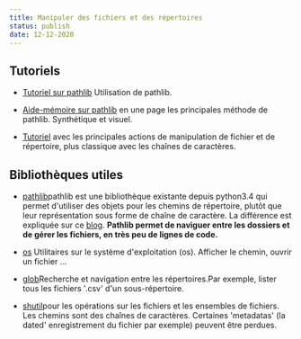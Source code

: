 ```yaml
---
title: Manipuler des fichiers et des répertoires
status: publish
date: 12-12-2020
---
```

## Tutoriels

- [Tutoriel sur pathlib](https://realpython.com/python-pathlib/) Utilisation de pathlib.

- [Aide-mémoire sur pathlib](https://github.com/chris1610/pbpython/blob/master/extras/Pathlib-Cheatsheet.pdf) en une page les principales méthode de pathlib. Synthétique et visuel.

- [Tutoriel](https://realpython.com/working-with-files-in-python/) avec les principales actions de manipulation de fichier et de répertoire, plus classique avec les chaînes de caractères.


## Bibliothèques utiles

- [pathlib](https://docs.python.org/fr/3/library/pathlib.html)pathlib est une bibliothèque existante depuis python3.4 qui permet d'utiliser des objets pour les chemins de répertoire, plutôt que leur représentation sous forme de chaîne de caractère. La différence est expliquée sur ce [blog](https://snarky.ca/why-pathlib-path-doesn-t-inherit-from-str/). **Pathlib permet de naviguer entre les dossiers et de gérer les fichiers, en très peu de lignes de code.**

- [os](https://docs.python.org/fr/3/library/os.html) Utilitaires sur le système d'exploitation (os). Afficher le chemin, ouvrir un fichier ...

- [glob](https://docs.python.org/fr/3/library/glob.html?highlight=glob#module-glob)Recherche et navigation entre les répertoires.Par exemple, lister tous les fichiers '.csv' d'un sous-répertoire. 

- [shutil](https://docs.python.org/fr/3/library/shutil.html#module-shutil)pour les opérations sur les fichiers et les ensembles de fichiers. Les chemins sont des chaînes de caractères. Certaines 'metadatas' (la dated' enregistrement du fichier par exemple) peuvent être perdues.
